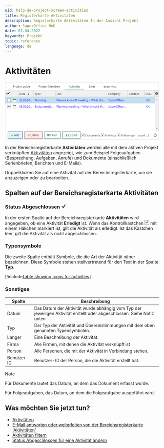 ```yaml
---
uid: help-de-project-screen-activities
title: Registerkarte Aktivitäten
description: Registerkarte Aktivitäten In der Ansicht Projekt
author: SuperOffice RnD
date: 07.04.2022
keywords: Projekt
topic: reference
language: de
---
```


# Aktivitäten

![Projektleitfaden für den Bereich Aktivitäten -screenshot][img1]

In der Bereichsregisterkarte **Aktivitäten** werden alle mit dem aktiven Projekt verknüpften [Aktivitäten][1] angezeigt, wie zum Beispiel Folgeaufgaben (Besprechung, Aufgaben, Anrufe) und Dokumente (einschließlich Serienbriefen, Berichten und E-Mails).

Doppelklicken Sie auf eine Aktivität auf der Bereichsregisterkarte, um sie anzuzeigen oder zu bearbeiten.

## Spalten auf der Bereichsregisterkarte Aktivitäten

### Status Abgeschlossen ![Symbol][img3]

In der ersten Spalte auf der Bereichsregisterkarte **Aktivitäten** wird angegeben, ob eine Aktivität **Erledigt** ist. Wenn das Kontrollkästchen ![Symbol][img2] mit einem Häkchen markiert ist, gilt die Aktivität als erledigt. Ist das Kästchen leer, gilt die Aktivität als nicht abgeschlossen.

### Typensymbole

Die zweite Spalte enthält Symbole, die die Art der Aktivität näher bezeichnen. Diese Symbole stehen stellvertretend für den Text in der Spalte **Typ**.

[!include[Table showing icons for activities](../../../learn/includes/table-activity-icons.md)]

### Sonstiges

| Spalte | Beschreibung |
|---|---|
| Datum | Das Datum der Aktivität wurde abhängig vom Typ der jeweiligen Aktivität erstellt oder abgeschlossen. Siehe Notiz unten |
| Typ | Der Typ der Aktivität und Übereinstimmungen mit dem oben genannten Typensymbolen. |
| Langer | Eine Beschreibung der Aktivität. |
| Firma | Alle Firmen, mit denen die Aktivität verknüpft ist |
| Person | Alle Personen, die mit der Aktivität in Verbindung stehen. |
| Benutzer-ID | Benutzer-ID der Person, die die Aktivität erstellt hat. |

> [!NOTE]
> Für Dokumente lautet das Datum, an dem das Dokument erfasst wurde.
>
> Für Folgeaufgaben, das Datum, an dem die Folgeaufgabe ausgeführt wird.

## Was möchten Sie jetzt tun?

* [Aktivitäten][1]
* [E-Mail antworten oder weiterleiten von der Bereichsregisterkarte 'Aktivitäten'][5]
* [Aktivitäten filtern][7]
* [Status Abgeschlossen für eine Aktivität ändern][2]

<!-- Referenced links -->
[1]: ../../../learn/basics/activity.md
[2]: ../../../diary/learn/change-completed-status.md
[5]: ../../../learn/section-tabs/send-email.md
[7]: ../../../learn/section-tabs/filter.md

<!-- Referenced images -->
[img1]: ../../../../media/loc/en/project/project-activities.png
[img2]: ../../../../media/icons/check.png
[img3]: ../../../../media/icons/sale-sold-details.png

